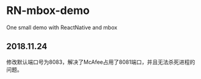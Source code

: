 # RN-mbox-demo
One small demo with ReactNative and mbox

## 2018.11.24

修改默认端口号为8083，解决了McAfee占用了8081端口，并且无法杀死进程的问题。

